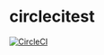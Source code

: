 # circlecitest

[![CircleCI](https://circleci.com/gh/little1993/circlecitest/tree/master.svg?style=svg)](https://circleci.com/gh/little1993/circlecitest/tree/master)
